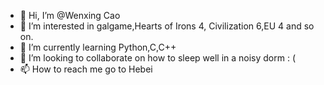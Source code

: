 - 👋 Hi, I’m @Wenxing Cao
- 👀 I’m interested in galgame,Hearts of Irons 4, Civilization 6,EU 4 and so on.
- 🌱 I’m currently learning Python,C,C++
- 💞️ I’m looking to collaborate on how to sleep well in a noisy dorm : (
- 📫 How to reach me go to Hebei

<!---
SpadeKtlsg/SpadeKtlsg is a ✨ special ✨ repository because its `README.md` (this file) appears on your GitHub profile.
You can click the Preview link to take a look at your changes.
--->
